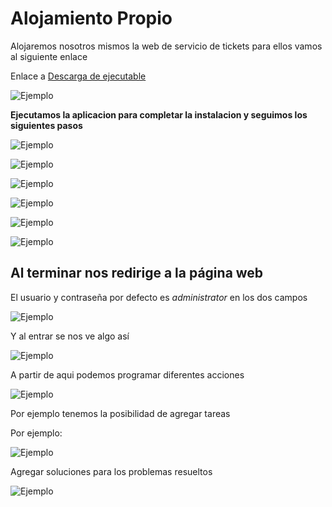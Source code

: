 # Alojamiento Propio

Alojaremos nosotros mismos la web de servicio de tickets para ellos vamos al siguiente enlace

Enlace a [Descarga de ejecutable](https://www.manageengine.com/es/service-desk/descargas.html)

![Ejemplo](img/descarga.jpg)

**Ejecutamos la aplicacion para completar la instalacion y seguimos los siguientes pasos**

![Ejemplo](/img/exe.jpg)

![Ejemplo](/img/exe2.jpg)

![Ejemplo](/img/exe3.jpg)

![Ejemplo](/img/exe4.jpg)

![Ejemplo](/img/exe5.jpg)


![Ejemplo](/img/exe6.jpg)

## Al terminar nos redirige a la página web 

El usuario y contraseña por defecto es *administrator* en los dos campos

![Ejemplo](/img/web.jpg)

Y al entrar se nos ve algo así


![Ejemplo](/img/web2.jpg)

A partir de aqui podemos programar diferentes acciones

![Ejemplo](/img/barra.jpg)

Por ejemplo tenemos la posibilidad de agregar tareas 

Por ejemplo:

![Ejemplo](/img/tareas.jpg)

Agregar soluciones para los problemas resueltos 

![Ejemplo](/img/solucion.jpg)